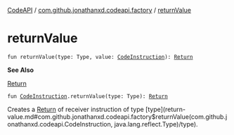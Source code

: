 [CodeAPI](../index.md) / [com.github.jonathanxd.codeapi.factory](index.md) / [returnValue](.)

# returnValue

`fun returnValue(type: Type, value: `[`CodeInstruction`](../com.github.jonathanxd.codeapi/-code-instruction.md)`): `[`Return`](../com.github.jonathanxd.codeapi.base/-return/index.md)

**See Also**

[Return](../com.github.jonathanxd.codeapi.base/-return/index.md)

`fun `[`CodeInstruction`](../com.github.jonathanxd.codeapi/-code-instruction.md)`.returnValue(type: Type): `[`Return`](../com.github.jonathanxd.codeapi.base/-return/index.md)

Creates a [Return](../com.github.jonathanxd.codeapi.base/-return/index.md) of receiver instruction of type [type](return-value.md#com.github.jonathanxd.codeapi.factory$returnValue(com.github.jonathanxd.codeapi.CodeInstruction, java.lang.reflect.Type)/type).

